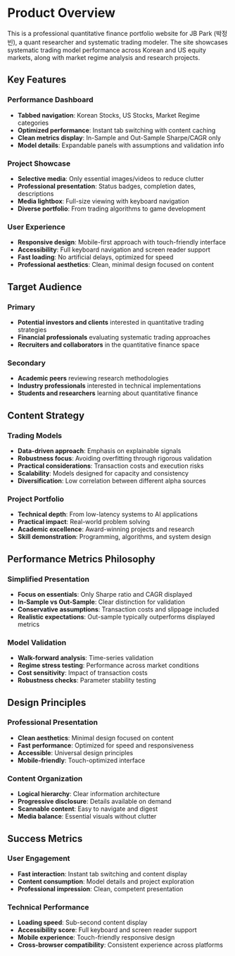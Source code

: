 # Product Overview

This is a professional quantitative finance portfolio website for JB Park (박정빈), a quant researcher and systematic trading modeler. The site showcases systematic trading model performance across Korean and US equity markets, along with market regime analysis and research projects.

## Key Features

### Performance Dashboard
- **Tabbed navigation**: Korean Stocks, US Stocks, Market Regime categories
- **Optimized performance**: Instant tab switching with content caching
- **Clean metrics display**: In-Sample and Out-Sample Sharpe/CAGR only
- **Model details**: Expandable panels with assumptions and validation info

### Project Showcase
- **Selective media**: Only essential images/videos to reduce clutter
- **Professional presentation**: Status badges, completion dates, descriptions
- **Media lightbox**: Full-size viewing with keyboard navigation
- **Diverse portfolio**: From trading algorithms to game development

### User Experience
- **Responsive design**: Mobile-first approach with touch-friendly interface
- **Accessibility**: Full keyboard navigation and screen reader support
- **Fast loading**: No artificial delays, optimized for speed
- **Professional aesthetics**: Clean, minimal design focused on content

## Target Audience

### Primary
- **Potential investors and clients** interested in quantitative trading strategies
- **Financial professionals** evaluating systematic trading approaches
- **Recruiters and collaborators** in the quantitative finance space

### Secondary
- **Academic peers** reviewing research methodologies
- **Industry professionals** interested in technical implementations
- **Students and researchers** learning about quantitative finance

## Content Strategy

### Trading Models
- **Data-driven approach**: Emphasis on explainable signals
- **Robustness focus**: Avoiding overfitting through rigorous validation
- **Practical considerations**: Transaction costs and execution risks
- **Scalability**: Models designed for capacity and consistency
- **Diversification**: Low correlation between different alpha sources

### Project Portfolio
- **Technical depth**: From low-latency systems to AI applications
- **Practical impact**: Real-world problem solving
- **Academic excellence**: Award-winning projects and research
- **Skill demonstration**: Programming, algorithms, and system design

## Performance Metrics Philosophy

### Simplified Presentation
- **Focus on essentials**: Only Sharpe ratio and CAGR displayed
- **In-Sample vs Out-Sample**: Clear distinction for validation
- **Conservative assumptions**: Transaction costs and slippage included
- **Realistic expectations**: Out-sample typically outperforms displayed metrics

### Model Validation
- **Walk-forward analysis**: Time-series validation
- **Regime stress testing**: Performance across market conditions
- **Cost sensitivity**: Impact of transaction costs
- **Robustness checks**: Parameter stability testing

## Design Principles

### Professional Presentation
- **Clean aesthetics**: Minimal design focused on content
- **Fast performance**: Optimized for speed and responsiveness
- **Accessible**: Universal design principles
- **Mobile-friendly**: Touch-optimized interface

### Content Organization
- **Logical hierarchy**: Clear information architecture
- **Progressive disclosure**: Details available on demand
- **Scannable content**: Easy to navigate and digest
- **Media balance**: Essential visuals without clutter

## Success Metrics

### User Engagement
- **Fast interaction**: Instant tab switching and content display
- **Content consumption**: Model details and project exploration
- **Professional impression**: Clean, competent presentation

### Technical Performance
- **Loading speed**: Sub-second content display
- **Accessibility score**: Full keyboard and screen reader support
- **Mobile experience**: Touch-friendly responsive design
- **Cross-browser compatibility**: Consistent experience across platforms